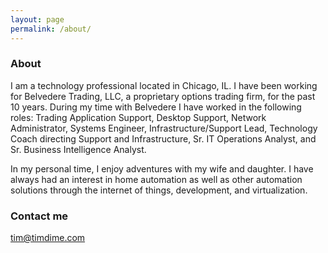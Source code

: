 ```yaml
---
layout: page
permalink: /about/
---
```


### About

I am a technology professional located in Chicago, IL.  I have been working for Belvedere Trading, LLC, a proprietary options trading firm, for the past 10 years.  During my time with Belvedere I have worked in the following roles:  Trading Application Support, Desktop Support, Network Administrator, Systems Engineer, Infrastructure/Support Lead, Technology Coach directing Support and Infrastructure, Sr. IT Operations Analyst, and Sr. Business Intelligence Analyst.
 
In my personal time, I enjoy adventures with my wife and daughter.  I have always had an interest in home automation as well as other automation solutions through the internet of things, development, and virtualization. 

### Contact me

[tim@timdime.com](mailto:tim@timdime.com)
